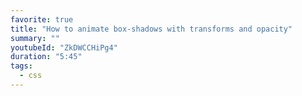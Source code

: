 ```yaml
---
favorite: true
title: "How to animate box-shadows with transforms and opacity"
summary: ""
youtubeId: "ZkDWCCHiPg4"
duration: "5:45"
tags:
  - css
---
```

